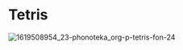 ﻿# Tetris

![1619508954_23-phonoteka_org-p-tetris-fon-24](https://user-images.githubusercontent.com/99754922/185478841-0afef84e-fea9-415f-af0d-ac915863fc10.jpg)
